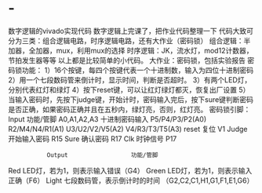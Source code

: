 # -
数字逻辑的vivado实现代码
数字逻辑上完课了，把作业代码整理一下
代码大致可分为三类：组合逻辑电路，时序逻辑电路，还有大作业（密码锁）
组合逻辑：半加器，全加器，mux，利用mux的选择
时序逻辑：JK，流水灯，mod12计数器，节拍发生器等等
以上都是比较简单的小代码。
大作业：密码锁，包括实验报告
密码锁功能： 
 1）16个按键，每四个按键代表一个十进制数，输入为四位十进制密码
 2）用一个七段数码管来倒计时，显示时间，判断是否超时。
 3）有两个LED灯，分别代表红灯和绿灯
 4）按下reset键，可以让红灯绿灯都灭，恢复出厂设置
 5）当输入密码时，先按下judge键，开始计时，密码输入完后，按下sure键判断密码是否正确，如果密码正确并且在五秒内，绿灯亮，否则，红灯亮。
 密码锁引脚：
 Input	      功能/管脚
A0,A1,A2,A3	十进制密码输入 
P5/P4/P3/P2(A0)   R2/M4/N4/R1(A1)
U3/U2/V2/V5(A2)  V4/R3/T3/T5(A3)
reset	复位 V1
Judge	开始输入密码 R15
Sure	确认密码 R17
Clk	时钟信号 P17
     	
               Output	               功能/管脚
Red	LED灯，若为1，则表示输入错误（G4）
Green	LED灯，若为1，则表示输入正确（F6）
Light	七段数码管，表示倒计时的时间
（G2,C2,C1,H1,G1,F1,E1,G6）
